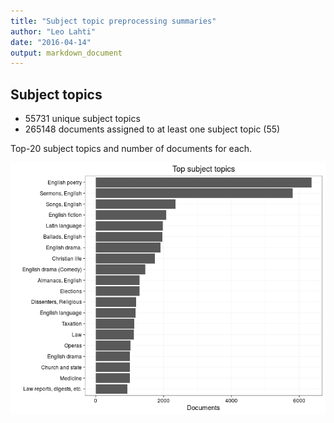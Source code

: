 ```yaml
---
title: "Subject topic preprocessing summaries"
author: "Leo Lahti"
date: "2016-04-14"
output: markdown_document
---
```


## Subject topics



  * 55731 unique subject topics
  * 265148 documents assigned to at least one subject topic (55)

Top-20 subject topics and number of documents for each.

![plot of chunk summarytopics22](figure/summarytopics22-1.png)
